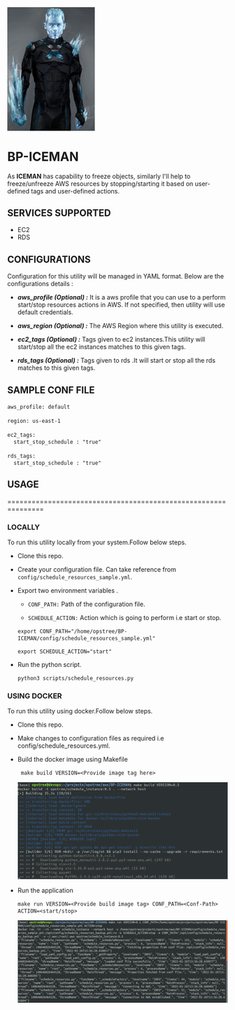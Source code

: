 <img src="images/iceman.jpg" width="200">

# BP-ICEMAN 

As **ICEMAN** has capability to freeze objects, similarly I'll help to freeze/unfreeze AWS resources by stopping/starting it based on user-defined tags and user-defined actions.

## SERVICES SUPPORTED
- EC2
- RDS

## CONFIGURATIONS 
Configuration for this utility will be managed in YAML format. Below are the configurations details :

- ***aws_profile (Optional) :*** It is a aws profile that you can use to a perform start/stop resources actions in AWS. If not specified, then utility will use default credentials.

- ***aws_region (Optional) :*** The AWS Region where this utility is executed.

- ***ec2_tags (Optional) :*** Tags given to ec2 instances.This utility will start/stop all the ec2 instances matches to this given tags.

- ***rds_tags (Optional) :*** Tags given to rds .It will start or stop all the rds matches to this given tags.

## SAMPLE CONF FILE

```
aws_profile: default

region: us-east-1

ec2_tags:
  start_stop_schedule : "true"

rds_tags:
  start_stop_schedule : "true"
```

## USAGE

===============================================================

### LOCALLY
To run this utility locally from your system.Follow below steps.
- Clone this repo.
- Create your configuration file. Can take reference from ```config/schedule_resources_sample.yml```.
- Export two environment variables .
   - ```CONF_PATH:``` Path of the configuration file.
   
   - ```SCHEDULE_ACTION:``` Action which is  going to perform i.e start or stop.

   ```
   export CONF_PATH="/home/opstree/BP-ICEMAN/config/schedule_resources_sample.yml"
   ```
   ```
   export SCHEDULE_ACTION="start"
   ```

- Run the python script.

   ```
   python3 scripts/schedule_resources.py 
   ```

### USING DOCKER
To run this utility using docker.Follow below steps.
- Clone this repo.
- Make changes to configuration files as required i.e config/schedule_resources.yml.
- Build the docker image using Makefile
  ```
   make build VERSION=<Provide image tag here>
  ```
  ![make_build](images/make_build.png)

- Run the application
  ```
  make run VERSION=<Provide build image tag> CONF_PATH=<Conf-Path> ACTION=<start/stop>
  ```
  ![make_run](images/make_run.png) 
